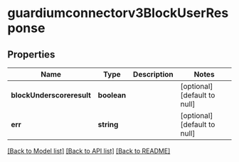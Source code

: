 # guardiumconnectorv3BlockUserResponse

## Properties
Name | Type | Description | Notes
------------ | ------------- | ------------- | -------------
**blockUnderscoreresult** | **boolean** |  | [optional] [default to null]
**err** | **string** |  | [optional] [default to null]

[[Back to Model list]](../README.md#documentation-for-models) [[Back to API list]](../README.md#documentation-for-api-endpoints) [[Back to README]](../README.md)


